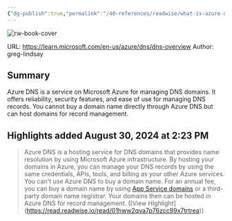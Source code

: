 ```yaml
---
{"dg-publish":true,"permalink":"/40-references/readwise/what-is-azure-dns/","tags":["rw/articles"]}
---
```


![rw-book-cover](https://learn.microsoft.com/en-us/media/logos/logo-ms-social.png)
  
URL: https://learn.microsoft.com/en-us/azure/dns/dns-overview
Author: greg-lindsay

## Summary

Azure DNS is a service on Microsoft Azure for managing DNS domains. It offers reliability, security features, and ease of use for managing DNS records. You cannot buy a domain name directly through Azure DNS but can host domains for record management.

## Highlights added August 30, 2024 at 2:23 PM
>Azure DNS is a hosting service for DNS domains that provides name resolution by using Microsoft Azure infrastructure. By hosting your domains in Azure, you can manage your DNS records by using the same credentials, APIs, tools, and billing as your other Azure services.
>You can't use Azure DNS to buy a domain name. For an annual fee, you can buy a domain name by using [App Service domains](https://learn.microsoft.com/en-us/azure/dns/dns-overview/../app-service/manage-custom-dns-buy-domain#buy-and-map-an-app-service-domain) or a third-party domain name registrar. Your domains then can be hosted in Azure DNS for record management. ([View Highlight] (https://read.readwise.io/read/01hww2qva7p76zcc99x7trtrea))


